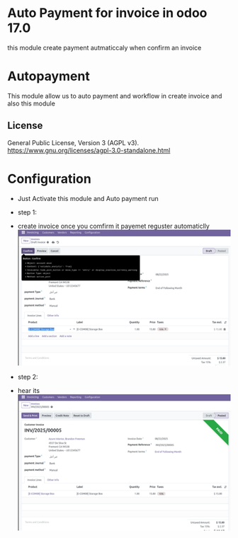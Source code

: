 <h1>Auto Payment for invoice in odoo 17.0 </h1>

this module create payment autmaticcaly when confirm an invoice 


Autopayment
====================
This module allow us to auto payment and workflow in create invoice and also this module 

License
-------
General Public License, Version 3 (AGPL v3).
https://www.gnu.org/licenses/agpl-3.0-standalone.html

Configuration
=============
* Just Activate this module and Auto payment run

* step 1:
* create invoice once you comfirm it payemet reguster automaticlly 
  <img src="static/description/Screenshot from 2025-08-22 21-13-46.png"/>
* step 2:
* hear its 
  <img src="static/description/Screenshot from 2025-08-22 21-14-04.png"/>
  
          

